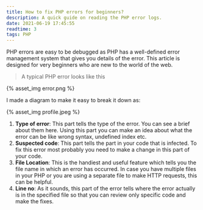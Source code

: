 ```yaml
---
title: How to fix PHP errors for beginners?
description: A quick guide on reading the PHP error logs.
date: 2021-06-19 17:45:55
readtime: 3
tags: PHP
---
```


PHP errors are easy to be debugged as PHP has a well-defined error management system that gives you details of the error. This article is designed for very beginners who are new to the world of the web.

> A typical PHP error looks like this

{% asset_img error.png %}

I made a diagram to make it easy to break it down as:

{% asset_img profile.jpeg %}

1. **Type of error**: This part tells the type of the error. You can see a brief about them here. Using this part you can make an idea about what the error can be like wrong syntax, undefined index etc.
2. **Suspected code**: This part tells the part in your code that is infected. To fix this error most probably you need to make a change in this part of your code.
3. **File Location**: This is the handiest and useful feature which tells you the file name in which an error has occurred. In case you have multiple files in your PHP or you are using a separate file to make HTTP requests, this can be helpful.
4. **Line no**: As it sounds, this part of the error tells where the error actually is in the specified file so that you can review only specific code and make the fixes.